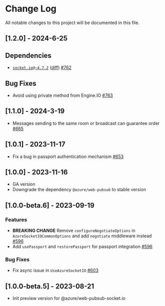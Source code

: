 
# Change Log

All notable changes to this project will be documented in this file.

## [1.2.0] - 2024-6-25

## Dependencies
- [`socket.io@~4.7.2`](https://github.com/socketio/socket.io/tree/4.7.2) ([diff](https://github.com/socketio/socket.io/compare/4.6.1...4.7.2)) [#762](https://github.com/Azure/azure-webpubsub/pull/762)

## Bug Fixes
- Avoid using private method from Engine.IO [#763](https://github.com/Azure/azure-webpubsub/pull/763)

## [1.1.0] - 2024-3-19

- Messages sending to the same room or broadcast can guarantee order [#665](https://github.com/Azure/azure-webpubsub/pull/665)

## [1.0.1] - 2023-11-17

- Fix a bug in passport authentication mechanism [#653](https://github.com/Azure/azure-webpubsub/pull/653)

## [1.0.0] - 2023-11-16

- GA version
- Downgrade the dependency `@azure/web-pubsub` to stable version

## [1.0.0-beta.6] - 2023-09-19

### Features

- **BREAKING CHANGE** Remove `configureNegotiateOptions` in `AzureSocketIOCommonOptions` and add `negotiate` middleware instead [#596](https://github.com/Azure/azure-webpubsub/pull/596)
- Add `usePassport` and `restorePassport` for passport integration [#596](https://github.com/Azure/azure-webpubsub/pull/596)

### Bug Fixes

- Fix async issue in `UseAzureSocketIO` [#603](https://github.com/Azure/azure-webpubsub/pull/603)

## [1.0.0-beta.5] - 2023-08-21

- Init preview version for @azure/web-pubsub-socket.io
